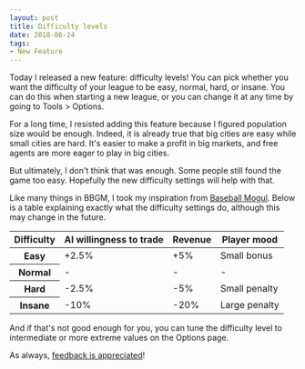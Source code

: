 ```yaml
---
layout: post
title: Difficulty levels
date: 2018-06-24
tags:
- New Feature
---
```


Today I released a new feature: difficulty levels! You can pick whether you want the difficulty of your league to be easy, normal, hard, or insane. You can do this when starting a new league, or you can change it at any time by going to Tools > Options.

<!--more-->

For a long time, I resisted adding this feature because I figured population size would be enough. Indeed, it is already true that big cities are easy while small cities are hard. It's easier to make a profit in big markets, and free agents are more eager to play in big cities.

But ultimately, I don't think that was enough. Some people still found the game too easy. Hopefully the new difficulty settings will help with that.

Like many things in BBGM, I took my inspiration from [Baseball Mogul](http://thegamedesigner.blogspot.com/2017/03/baseball-mogul-cheats.html). Below is a table explaining exactly what the difficulty settings do, although this may change in the future.

<table class="table">
  <thead>
    <tr>
      <th>Difficulty</th>
      <th>AI willingness to trade</th>
      <th>Revenue</th>
      <th>Player mood</th>
    </tr>
  </thead>
  <tbody>
    <tr>
      <th>Easy</th>
      <td>+2.5%</td>
      <td>+5%</td>
      <td>Small bonus</td>
    </tr>
    <tr>
      <th>Normal</th>
      <td>-</td>
      <td>-</td>
      <td>-</td>
    </tr>
    <tr>
      <th>Hard</th>
      <td>-2.5%</td>
      <td>-5%</td>
      <td>Small penalty</td>
    </tr>
    <tr>
      <th>Insane</th>
      <td>-10%</td>
      <td>-20%</td>
      <td>Large penalty</td>
    </tr>
  </tbody>
</table>

And if that's not good enough for you, you can tune the difficulty level to intermediate or more extreme values on the Options page.

As always, [feedback is appreciated](https://www.reddit.com/r/BasketballGM/comments/8tjivq/new_feature_difficulty_levels/)!
